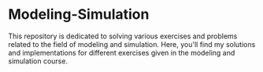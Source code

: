 # Modeling-Simulation

This repository is dedicated to solving various exercises and problems related to the field of modeling and simulation. Here, you'll find my solutions and implementations for different exercises given in the modeling and simulation course.
